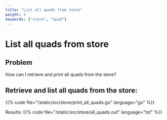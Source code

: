 ```yaml
---
title: "List all quads from store"
weight: 4
keywords: ["store", "quad"]
---
```


# List all quads from store

## Problem

How can I retrieve and print all quads from the store?

## Retrieve and list all quads from the store:
{{% code file="/static/src/store/print_all_quads.go" language="go" %}}

Results:
{{% code file="/static/src/store/all_quads.out" language="txt" %}}

